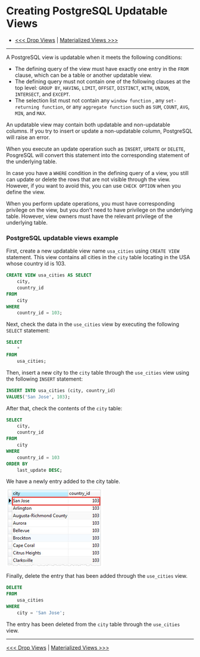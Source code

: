 # Creating PostgreSQL Updatable Views

- [<<< Drop Views](102-drop-views.md) | [Materialized Views >>>](104-materialized-view.md)

----------


A PostgreSQL view is updatable when it meets the following conditions:


- The defining query of the view must have exactly one entry in the `FROM` clause, which can be a table or another updatable view.
- The defining query must not contain one of the following clauses at the top level: `GROUP BY`, `HAVING`, `LIMIT`, `OFFSET`, `DISTINCT`, `WITH`, `UNION`, `INTERSECT`, and `EXCEPT`.
- The selection list must not contain any `window function` , any `set-returning function`, or any `aggregate function` such as `SUM`, `COUNT`, `AVG`, `MIN`, and `MAX`.

An updatable view may contain both updatable and non-updatable columns. If you try to insert or update a non-updatable column, PostgreSQL will raise an error.


When you execute an update operation such as `INSERT`, `UPDATE` or `DELETE`, PosgreSQL will convert this statement into the corresponding statement of the underlying table.

In case you have a `WHERE` condition in the defining query of a view, you still can update or delete the rows that are not visible through the view. However, if you want to avoid this, you can use `CHECK OPTION` when you define the view.

When you perform update operations, you must have corresponding privilege on the view, but you don’t need to have privilege on the underlying table. However, view owners must have the relevant privilege of the underlying table.


### PostgreSQL updatable views example

First, create a new updatable view name `usa_cities` using `CREATE VIEW` statement. This view contains all cities in the `city` table locating in the USA whose country id is 103.

```sql
CREATE VIEW usa_cities AS SELECT
	city,
	country_id
FROM
	city
WHERE
	country_id = 103;
```

Next, check the data in the `use_cities` view by executing the following `SELECT` statement:

```sql
SELECT
	*
FROM
	usa_cities;
```

Then, insert a new city to the `city` table through the `use_cities` view using the following `INSERT` statement:

```sql
INSERT INTO usa_cities (city, country_id)
VALUES('San Jose', 103);
```

After that, check the contents of the `city` table:

```sql
SELECT
	city,
	country_id
FROM
	city
WHERE
	country_id = 103
ORDER BY
	last_update DESC;
```

We have a newly entry added to the city table.

![view 2](../assets/view-2.png)

Finally, delete the entry that has been added through the `use_cities` view.

```sql
DELETE
FROM
	usa_cities
WHERE
	city = 'San Jose';
```

The entry has been deleted from the `city` table through the `use_cities` view.

----------

[<<< Drop Views](102-drop-views.md) | [Materialized Views >>>](104-materialized-view.md)